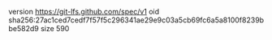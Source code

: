 version https://git-lfs.github.com/spec/v1
oid sha256:27ac1ced7cedf7f57f5c296341ae29e9c03a5cb69fc6a5a8100f8239bbe582d9
size 590
